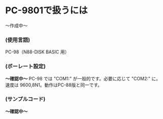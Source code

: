 # PC-9801で扱うには
～作成中～

### (使用言語)
PC-98（N88-DISK BASIC 用）

### (ボーレート設定)
**～確認中～**
PC-98 では "COM1:" が一般的です。必要に応じて "COM2:" に。
速度は 9600,8N1。動作はPC-88版と同一です。

### (サンプルコード)
**～確認中～**

